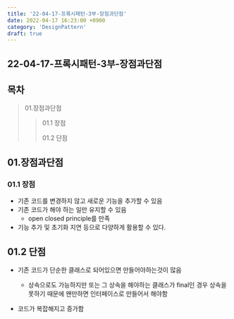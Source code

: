 ```yaml
---
title: '22-04-17-프록시패턴-3부-장점과단점'
date: 2022-04-17 16:23:00 +0900
category: 'DesignPattern'
draft: true
---
```


## 22-04-17-프록시패턴-3부-장점과단점

## 목차
> 01.장점과단점
>
> > 01.1 장점
> >
> > 01.2 단점

## 01.장점과단점

### 01.1 장점

- 기존 코드를 변경하지 않고 새로운 기능을 추가할 수 있음
- 기존 코드가 해야 하는 일만 유지할 수 있음
  - open closed principle를 만족
- 기능 추가 및 초기화 지연 등으로 다양하게 활용할 수 있다.

## 01.2 단점

- 기존 코드가 단순한 클래스로 되어있으면 만들어야하는것이 많음
  - 상속으로도 가능하지만 또는 그 상속을 해야하는 클래스가 final인 경우 상속을 못하기 때문에 왠만하면 인터페이스로 만들어서 해야함

- 코드가 복잡해지고 증가함
